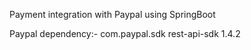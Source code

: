 Payment integration with Paypal using SpringBoot

Paypal dependency:-
		<dependency>
			<groupId>com.paypal.sdk</groupId>
			<artifactId>rest-api-sdk</artifactId>
			<version>1.4.2</version>
		</dependency>
    
    

